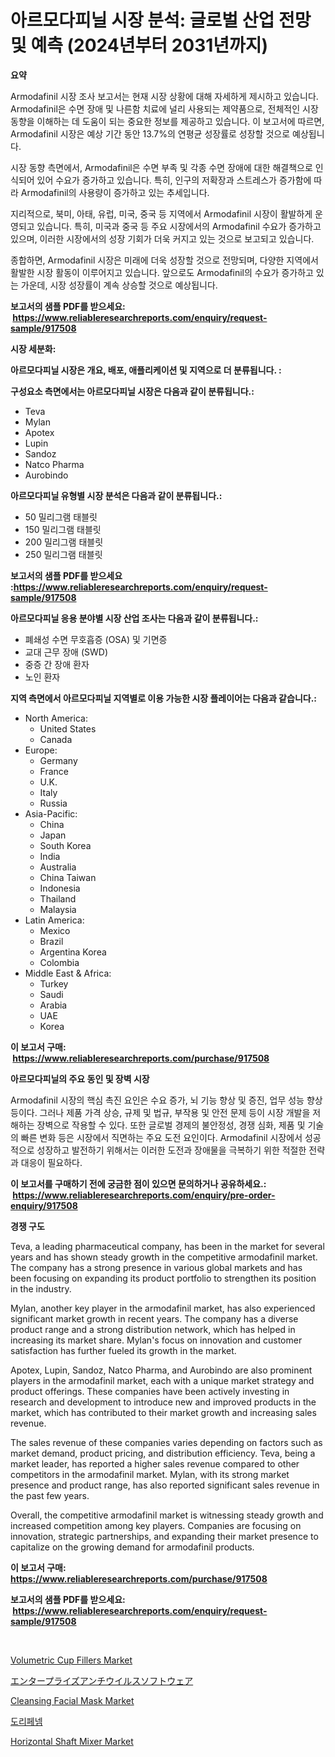<p><h1>아르모다피닐 시장 분석: 글로벌 산업 전망 및 예측 (2024년부터 2031년까지)</h1></p><p><strong>요약</strong></p>
<p><p>Armodafinil 시장 조사 보고서는 현재 시장 상황에 대해 자세하게 제시하고 있습니다. Armodafinil은 수면 장애 및 나른함 치료에 널리 사용되는 제약품으로, 전체적인 시장 동향을 이해하는 데 도움이 되는 중요한 정보를 제공하고 있습니다. 이 보고서에 따르면, Armodafinil 시장은 예상 기간 동안 13.7%의 연평균 성장률로 성장할 것으로 예상됩니다.</p><p>시장 동향 측면에서, Armodafinil은 수면 부족 및 각종 수면 장애에 대한 해결책으로 인식되어 있어 수요가 증가하고 있습니다. 특히, 인구의 저확장과 스트레스가 증가함에 따라 Armodafinil의 사용량이 증가하고 있는 추세입니다.</p><p>지리적으로, 북미, 아태, 유럽, 미국, 중국 등 지역에서 Armodafinil 시장이 활발하게 운영되고 있습니다. 특히, 미국과 중국 등 주요 시장에서의 Armodafinil 수요가 증가하고 있으며, 이러한 시장에서의 성장 기회가 더욱 커지고 있는 것으로 보고되고 있습니다.</p><p>종합하면, Armodafinil 시장은 미래에 더욱 성장할 것으로 전망되며, 다양한 지역에서 활발한 시장 활동이 이루어지고 있습니다. 앞으로도 Armodafinil의 수요가 증가하고 있는 가운데, 시장 성장률이 계속 상승할 것으로 예상됩니다.</p></p>
<p><strong>보고서의 샘플 PDF를 받으세요: &nbsp;<a href="https://www.reliableresearchreports.com/enquiry/request-sample/917508">https://www.reliableresearchreports.com/enquiry/request-sample/917508</a></strong></p>
<p><strong>시장 세분화:</strong></p>
<p><strong> 아르모다피닐 시장은 개요, 배포, 애플리케이션 및 지역으로 더 분류됩니다. :</strong></p>
<p><strong>구성요소 측면에서는 아르모다피닐 시장은 다음과 같이 분류됩니다.:</strong></p>
<p><ul><li>Teva</li><li>Mylan</li><li>Apotex</li><li>Lupin</li><li>Sandoz</li><li>Natco Pharma</li><li>Aurobindo</li></ul></p>
<p><strong> 아르모다피닐 유형별 시장 분석은 다음과 같이 분류됩니다.:</strong></p>
<p><ul><li>50 밀리그램 태블릿</li><li>150 밀리그램 태블릿</li><li>200 밀리그램 태블릿</li><li>250 밀리그램 태블릿</li></ul></p>
<p><strong>보고서의 샘플 PDF를 받으세요 :<a href="https://www.reliableresearchreports.com/enquiry/request-sample/917508">https://www.reliableresearchreports.com/enquiry/request-sample/917508</a></strong></p>
<p><strong> 아르모다피닐 응용 분야별 시장 산업 조사는 다음과 같이 분류됩니다.:</strong></p>
<p><ul><li>폐쇄성 수면 무호흡증 (OSA) 및 기면증</li><li>교대 근무 장애 (SWD)</li><li>중증 간 장애 환자</li><li>노인 환자</li></ul></p>
<p><strong>지역 측면에서 아르모다피닐 지역별로 이용 가능한 시장 플레이어는 다음과 같습니다.:</strong></p>
<p><ul>
    <li>
        North America:
        <ul>
            <li>United States</li>
            <li>Canada</li>
        </ul>
    </li>
    <li>
        Europe:
        <ul>
            <li>Germany</li>
            <li>France</li>
            <li>U.K.</li>
            <li>Italy</li>
            <li>Russia</li>
        </ul>
    </li>
    <li>
        Asia-Pacific:
        <ul>
            <li>China</li>
            <li>Japan</li>
            <li>South Korea</li>
            <li>India</li>
            <li>Australia</li>
            <li>China Taiwan</li>
            <li>Indonesia</li>
            <li>Thailand</li>
            <li>Malaysia</li>
        </ul>
    </li>
    <li>
        Latin America:
        <ul>
            <li>Mexico</li>
            <li>Brazil</li>
            <li>Argentina Korea</li>
            <li>Colombia</li>
        </ul>
    </li>
    <li>
        Middle East & Africa:
        <ul>
            <li>Turkey</li>
            <li>Saudi</li>
            <li>Arabia</li>
            <li>UAE</li>
            <li>Korea</li>
        </ul>
    </li>
    </ul></p>
<p><strong>이 보고서 구매: &nbsp;<a href="https://www.reliableresearchreports.com/purchase/917508">https://www.reliableresearchreports.com/purchase/917508</a></strong></p>
<p><strong>아르모다피닐의 주요 동인 및 장벽 시장</strong></p>
<p><p>Armodafinil 시장의 핵심 촉진 요인은 수요 증가, 뇌 기능 향상 및 증진, 업무 성능 향상 등이다. 그러나 제품 가격 상승, 규제 및 법규, 부작용 및 안전 문제 등이 시장 개발을 저해하는 장벽으로 작용할 수 있다. 또한 글로벌 경제의 불안정성, 경쟁 심화, 제품 및 기술의 빠른 변화 등은 시장에서 직면하는 주요 도전 요인이다. Armodafinil 시장에서 성공적으로 성장하고 발전하기 위해서는 이러한 도전과 장애물을 극복하기 위한 적절한 전략과 대응이 필요하다.</p></p>
<p><strong>이 보고서를 구매하기 전에 궁금한 점이 있으면 문의하거나 공유하세요.: &nbsp;<a href="https://www.reliableresearchreports.com/enquiry/pre-order-enquiry/917508">https://www.reliableresearchreports.com/enquiry/pre-order-enquiry/917508</a></strong></p>
<p><strong>경쟁 구도</strong></p>
<p><p>Teva, a leading pharmaceutical company, has been in the market for several years and has shown steady growth in the competitive armodafinil market. The company has a strong presence in various global markets and has been focusing on expanding its product portfolio to strengthen its position in the industry.</p><p>Mylan, another key player in the armodafinil market, has also experienced significant market growth in recent years. The company has a diverse product range and a strong distribution network, which has helped in increasing its market share. Mylan's focus on innovation and customer satisfaction has further fueled its growth in the market.</p><p>Apotex, Lupin, Sandoz, Natco Pharma, and Aurobindo are also prominent players in the armodafinil market, each with a unique market strategy and product offerings. These companies have been actively investing in research and development to introduce new and improved products in the market, which has contributed to their market growth and increasing sales revenue.</p><p>The sales revenue of these companies varies depending on factors such as market demand, product pricing, and distribution efficiency. Teva, being a market leader, has reported a higher sales revenue compared to other competitors in the armodafinil market. Mylan, with its strong market presence and product range, has also reported significant sales revenue in the past few years.</p><p>Overall, the competitive armodafinil market is witnessing steady growth and increased competition among key players. Companies are focusing on innovation, strategic partnerships, and expanding their market presence to capitalize on the growing demand for armodafinil products.</p></p>
<p><strong>이 보고서 구매: &nbsp; <a href="https://www.reliableresearchreports.com/purchase/917508">https://www.reliableresearchreports.com/purchase/917508</a></strong></p>
<p><strong>보고서의 샘플 PDF를 받으세요: &nbsp;<a href="https://www.reliableresearchreports.com/enquiry/request-sample/917508">https://www.reliableresearchreports.com/enquiry/request-sample/917508</a></strong><strong></strong></p>
<p>&nbsp;</p>
<p><p><a href="https://github.com/bmorecock/Market-Research-Report-List-2/blob/main/volumetric-cup-fillers-market.md">Volumetric Cup Fillers Market</a></p><p><a href="https://github.com/cbigkbh02719/Market-Research-Report-List-1/blob/main/6324489183338.md">エンタープライズアンチウイルスソフトウェア</a></p><p><a href="https://issuu.com/reportprime-2/docs/cleansing-facial-mask-market-size-2030.pptx">Cleansing Facial Mask Market</a></p><p><a href="https://github.com/vsr06p4p49/Market-Research-Report-List-1/blob/main/4495651183403.md">도리페넴</a></p><p><a href="https://github.com/Krish2023na/Market-Research-Report-List-3/blob/main/horizontal-shaft-mixer-market.md">Horizontal Shaft Mixer Market</a></p></p>